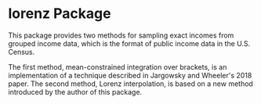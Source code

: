 # lorenz Package

This package provides two methods for sampling exact incomes from grouped income data, which is the format of public income data in the U.S. Census.  

The first method, mean-constrained integration over brackets, is an implementation of a technique described in Jargowsky and Wheeler's 2018 paper.  The second method, Lorenz interpolation, is based on a new method introduced by the author of this package.  
